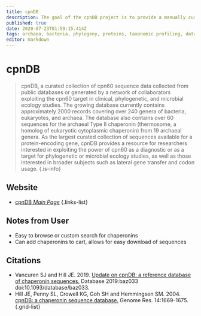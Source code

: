 ```yaml
---
title: cpnDB
description: The goal of the cpnDB project is to provide a manually curated, taxonomically broad collection of chaperonin sequences.
published: true
date: 2020-07-23T01:59:15.414Z
tags: archaea, bacteria, phylogeny, proteins, taxonomic profiling, data capture, database, eukaryota
editor: markdown
---
```


# cpnDB

> cpnDB, a curated collection of cpn60 sequence data collected from public databases or generated by a network of collaborators exploiting the cpn60 target in clinical, phylogenetic, and microbial ecology studies. The growing database currently contains approximately 2000 records covering over 240 genera of bacteria, eukaryotes, and archaea. The database also contains over 60 sequences for the archaeal Type II chaperonin (thermosome, a homolog of eukaryotic cytoplasmic chaperonin) from 19 archaeal genera. 
&NewLine;
As the largest curated collection of sequences available for a protein-encoding gene, cpnDB provides a resource for researchers interested in exploiting the power of cpn60 as a diagnostic or as a target for phylogenetic or microbial ecology studies, as well as those interested in broader subjects such as lateral gene transfer and codon usage.
{.is-info}

 

## Website 

- [cpnDB *Main Page*](http://www.cpndb.ca/)
 {.links-list}
 
 ## Notes from User
 - Easy to browse or custom search for chaperonins
 - Can add chaperonins to cart, allows for easy download of sequences
 

## Citations

- Vancuren SJ and Hill JE. 2019. [Update on cpnDB: a reference database of chaperonin sequences.](https://academic.oup.com/database/article/doi/10.1093/database/baz033/5367323) Database 2019:baz033 doi:10.1093/database/baz033.
- Hill JE, Penny SL, Crowell KG, Goh SH and Hemmingsen SM. 2004. [cpnDB: a chaperonin sequence database.](https://genome.cshlp.org/content/14/8/1669.abstract) Genome Res. 14:1669-1675.
{.grid-list}